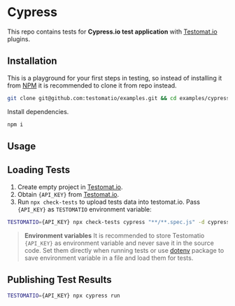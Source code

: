 # Cypress

This repo contains tests for **Cypress.io test application** with [Testomat.io](https://testomat.io/) plugins.

## Installation

This is a playground for your first steps in testing, so instead of installing it from [NPM](https://www.npmjs.com/) it is recommended to clone it from repo instead.

```bash
git clone git@github.com:testomatio/examples.git && cd examples/cypress
```

Install dependencies.
```bash
npm i
```

## Usage

## Loading Tests

1. Create empty project in [Testomat.io](https://testomat.io/).
2. Obtain `{API_KEY}` from [Testomat.io](https://testomat.io/).
2. Run `npx check-tests` to upload tests data into testomat.io. Pass `{API_KEY}` as `TESTOMATIO` environment variable:

```bash
TESTOMATIO={API_KEY} npx check-tests cypress "**/**.spec.js" -d cypress/**
```
> **Environment variables** It is recommended to store Testomatio `{API_KEY}` as environment variable and never save it in the source code. Set them directly when running tests or use [dotenv](https://www.npmjs.com/package/dotenv) package to save environment variable in a file and load them for tests. 

## Publishing Test Results

```bash
TESTOMATIO={API_KEY} npx cypress run
```